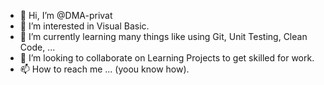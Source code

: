 - 👋 Hi, I’m @DMA-privat
- 👀 I’m interested in Visual Basic.
- 🌱 I’m currently learning many things like using Git, Unit Testing, Clean Code, ...
- 💞️ I’m looking to collaborate on Learning Projects to get skilled for work.
- 📫 How to reach me ... (yoou know how).

<!---
DMA-privat/DMA-privat is a ✨ special ✨ repository because its `README.md` (this file) appears on your GitHub profile.
You can click the Preview link to take a look at your changes.
--->
